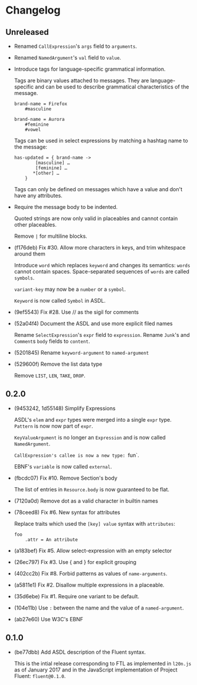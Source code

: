 # Changelog

## Unreleased

  - Renamed `CallExpression`'s `args` field to `arguments`.

  - Renamed `NamedArgument`'s `val` field to `value`.

  - Introduce tags for language-specific grammatical information.

    Tags are binary values attached to messages.  They are language-specific and
    can be used to describe grammatical characteristics of the message.

        brand-name = Firefox
            #masculine

        brand-name = Aurora
            #feminine
            #vowel

    Tags can be used in select expressions by matching a hashtag name to the
    message:

        has-updated = { brand-name ->
                [masculine] …
                [feminine] …
               *[other] …
            }

    Tags can only be defined on messages which have a value and don't have any
    attributes.

  - Require the message body to be indented.

    Quoted strings are now only valid in placeables and cannot contain other
    placeables.

    Remove `|` for multiline blocks.

  - (f176deb) Fix #30. Allow more characters in keys, and trim whitespace
    around them

    Introduce `word` which replaces `keyword` and changes its semantics:
    `words` cannot contain spaces.  Space-separated sequences of `words` are
    called `symbols`.

    `variant-key` may now be a `number` or a `symbol`.

    `Keyword` is now called `Symbol` in ASDL.

  - (9ef5543) Fix #28. Use // as the sigil for comments
  - (52a04f4) Document the ASDL and use more explicit filed names

    Rename `SelectExpression`'s `expr` field to `expression`.  Rename `Junk`'s
    and `Comment`s `body` fields to `content`.

  - (5201845) Rename `keyword-argument` to `named-argument`

  - (529600f) Remove the list data type

    Remove `LIST`, `LEN`, `TAKE`, `DROP`.

## 0.2.0

  - (9453242, 1d55148) Simplify Expressions

    ASDL's `elem` and `expr` types were merged into a single `expr` type.
    `Pattern` is now now part of `expr`.

    `KeyValueArgument` is no longer an `Expression` and is now called
    `NamedArgument`.

    `CallExpression's callee is now a new type: `fun`.

    EBNF's `variable` is now called `external`.

  - (fbcdc07) Fix #10. Remove Section's body

    The list of entries in `Resource.body` is now guaranteed to be flat.

  - (7120a0d) Remove dot as a valid character in builtin names
  - (78ceed8) Fix #6. New syntax for attributes

    Replace traits which used the `[key] value` syntax with `attributes`:

        foo
            .attr = An attribute

  - (a183bef) Fix #5. Allow select-expression with an empty selector
  - (26ec797) Fix #3. Use { and } for explicit grouping
  - (402cc2b) Fix #8. Forbid patterns as values of `name-arguments`.
  - (a5811e1) Fix #2. Disallow multiple expressions in a placeable.
  - (35d6ebe) Fix #1. Require one variant to be default.
  - (104e11b) Use `:` between the name and the value of a `named-argument`.
  - (ab27e60) Use W3C's EBNF

## 0.1.0

  - (be77dbb) Add ASDL description of the Fluent syntax.

    This is the intial release corresponding to FTL as implemented in `l20n.js`
    as of January 2017 and in the JavaScript implementation of Project Fluent:
    `fluent@0.1.0`.
